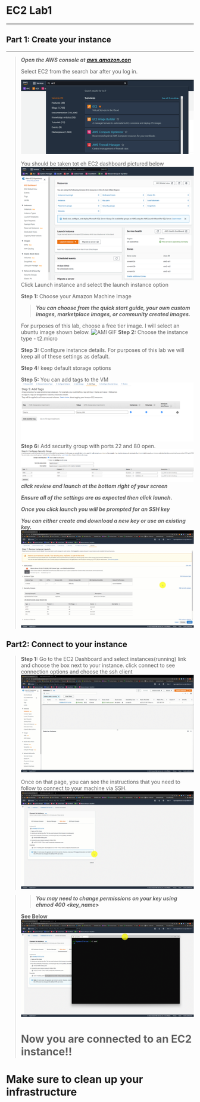 # EC2 Lab1
---
## Part 1: Create your instance
---
>***Open the AWS console at [aws.amazon.con](https://aws.amazon.com/)***
>
>Select EC2 from the search bar after you log in. 
>
>![Ec2 Navigation](/EC2/images/ec2_search.png)
>
>You should be taken tot eh EC2 dashboard pictured below
>![EC2 Dash board](/EC2/images/ec2_dashboard.png)
>Click Launch instance and select the launch instance option
>
>**Step 1:** Choose your Amazon Machine Image
> 
>>***You can choose from the quick start guide, your own custom images, marketplace images, or community created images.***  
>
>For purposes of this lab, choose a free tier image.  I will select an ubuntu image shown below. 
> ![AMI GIF](images/select_AMI/select_AMI.gif)
> **Step 2:** Choose the instance type - t2.micro
> 
> **Step 3:** Configure instance details. For purposes of this lab we will keep all of these settings as default. 
> 
> **Step 4:** keep default storage options
> 
> **Step 5:** You can add tags to the VM
> ![Tags](images/tags.png)
>**Step 6:** Add security group with ports 22 and 80 open.  
> ![NSG](images/NSG.png)
>***click review and launch at the bottom right of your screen***
>
>***Ensure all of the settings are as expected then click launch.***
>
>***Once you click launch you will be prompted for an SSH key*** 
>
>***You can either create and download a new key or use an existing key.*** 
![create_instance](images/launch_instance/launch_instance.gif)
>
## Part2: Connect to your instance

>**Step 1:** Go to the EC2 Dashboard and select instances(running) link and choose the box next to your instance. click connect to see connection options and choose the ssh client
![instance_connect](images/Connect%20to%20instance/Connect%20to%20instance.gif)
>
>Once on that page, you can see the instructions that you need to follow to connect to your machine via SSH.  
![connect via SSH](images/connect_using_ssh/connect_using_ssh.gif)

>>***You may need to change permissions on your key using chmod 400 <key_name>***
>
>**See Below**
![chmod](images/CHMOD/CHMOD.gif)
># Now you are connected to an EC2 instance!!

# Make sure to clean up your infrastructure



